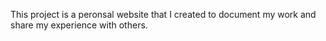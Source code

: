 This project is a peronsal website that I created to document my work and share my experience with others.